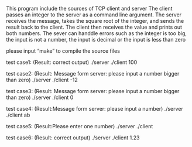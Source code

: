 This program include the sources of TCP client and server
The client passes an integer to the server as a command line argument. The server receives the message, takes the square root of the integer, and sends the result back to the client. The client then receives the value and prints out both numbers.
The sever can handdle errors such as the integer is too big, the input is not a number, the input is decimal or the input is less than zero

please input “make” to compile the source files

test case1: (Result: correct output)
./server
./client 100


test case2: (Result: Message form server: please input a number bigger than zero)
./server
./client -12

test case3: (Result: Message form server: please input a number bigger than zero)
./server
./client 0

test case4: (Result:Message form server: please input a number)
./server
./client ab

test case5: (Result:Please enter one number)
./server
./client

test case6: (Result: correct output)
./server
./client 1.23

